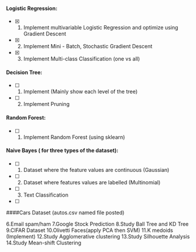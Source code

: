 #### Logistic Regression:
- [x] 1. Implement multivariable Logistic Regression and optimize using Gradient Descent
- [x] 2. Implement Mini - Batch, Stochastic Gradient Descent
- [x] 3. Implement Multi-class Classification (one vs all)

#### Decision Tree:
- [ ] 1. Implement (Mainly show each level of the tree)
- [ ] 2. Implement Pruning

#### Random Forest:
- [ ] 1. Implement Random Forest (using sklearn)

#### Naive Bayes ( for three types of the dataset):
- [ ] 1. Dataset where the feature values are continuous (Gaussian)
- [ ] 2. Dataset where features values are labelled (Multinomial)
- [ ] 3. Text Classification

- [ ] 

####Cars Dataset (autos.csv named file posted)

6.Email spam/ham
7.Google Stock Prediction
8.Study Ball Tree and KD Tree
9.CIFAR Dataset
10.Olivetti Faces(apply PCA then SVM)
11.K medoids (Implement)
12.Study Agglomerative clustering
13.Study Silhouette Analysis
14.Study Mean-shift Clustering